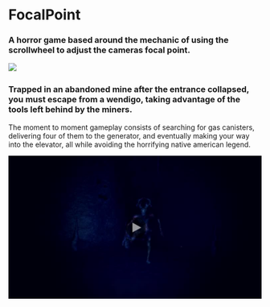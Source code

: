 # FocalPoint

### A horror game based around the mechanic of using the scrollwheel to adjust the cameras focal point.
<img width='1280' src="https://github.com/TobinCavanaugh/FocalPoint/blob/main/GithubMarkdown/FocalPointMMGif.gif">

### Trapped in an abandoned mine after the entrance collapsed, you must escape from a wendigo, taking advantage of the tools left behind by the miners.
The moment to moment gameplay consists of searching for gas canisters, delivering four of them to the generator, and eventually making your way into the elevator, all while avoiding the horrifying native american legend.

[![Gameplay Showcase](https://github.com/TobinCavanaugh/FocalPoint/blob/main/GithubMarkdown/ShowcaseThumbnail.png)](https://youtu.be/2G8mExau6ww)
